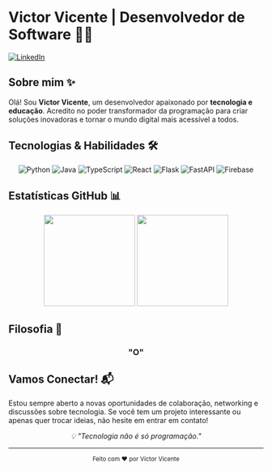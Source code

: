 # Victor Vicente | Desenvolvedor de Software 👨‍💻

[![LinkedIn](https://img.shields.io/badge/LinkedIn-0077B5?style=for-the-badge&logo=linkedin&logoColor=white)](https://www.linkedin.com/in/victor-vicente-44093415a/)

## Sobre mim ✨

Olá! Sou **Victor Vicente**, um desenvolvedor apaixonado por **tecnologia e educação**. Acredito no poder transformador da programação para criar soluções inovadoras e tornar o mundo digital mais acessível a todos.

## Tecnologias & Habilidades 🛠️

<div align="center">

![Python](https://img.shields.io/badge/Python-3776AB?style=for-the-badge&logo=python&logoColor=white)
![Java](https://img.shields.io/badge/Java-ED8B00?style=for-the-badge&logo=openjdk&logoColor=white)
![TypeScript](https://img.shields.io/badge/TypeScript-3178C6?style=for-the-badge&logo=typescript&logoColor=white)
![React](https://img.shields.io/badge/React-61DAFB?style=for-the-badge&logo=react&logoColor=black)
![Flask](https://img.shields.io/badge/Flask-000000?style=for-the-badge&logo=flask&logoColor=white)
![FastAPI](https://img.shields.io/badge/FastAPI-009688?style=for-the-badge&logo=fastapi&logoColor=white)
![Firebase](https://img.shields.io/badge/Firebase-FFCA28?style=for-the-badge&logo=firebase&logoColor=black)

</div>

## Estatísticas GitHub 📊

<div align="center">
  <img height="180em" src="https://github-readme-stats.vercel.app/api?username=victorviccente&show_icons=true&theme=tokyonight&count_private=true&include_all_commits=true" />
  <img height="180em" src="https://github-readme-stats.vercel.app/api/top-langs/?username=victorviccente&theme=tokyonight&layout=compact" />
</div>

## Filosofia 💭

<div align="center">
  <h3>"O"</h3>
</div>

## Vamos Conectar! 📬

Estou sempre aberto a novas oportunidades de colaboração, networking e discussões sobre tecnologia. Se você tem um projeto interessante ou apenas quer trocar ideias, não hesite em entrar em contato!

<div align="center">
  <i>💡 "Tecnologia não é só programação."</i>
</div>

---

<div align="center">
  <sub>Feito com ❤️ por Victor Vicente</sub>
</div>
